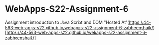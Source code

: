 # WebApps-S22-Assignment-6
Assignment introduction to Java Script and DOM
"Hosted At"(https://44-563-web-apps-s22.github.io/webapps-s22-assignment-6-zabheenshaik/)[https://44-563-web-apps-s22.github.io/webapps-s22-assignment-6-zabheenshaik/]
